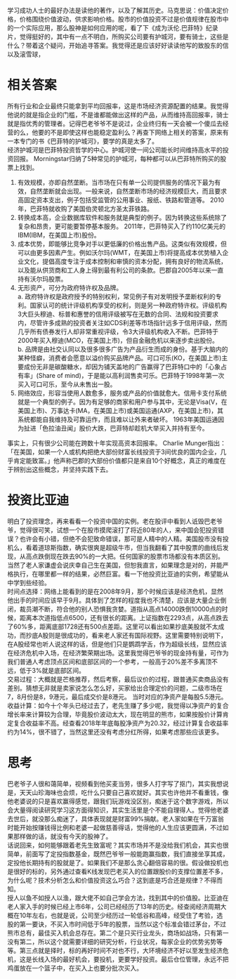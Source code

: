 ﻿---
categories: [投资之路]
tags: [A股投资, 价值投资, 护城河]
---
学习成功人士的最好办法是读他的著作，以及了解其历史。马克思说：价值决定价格，价格围绕价值波动，供求影响价格。股市的价值投资不过是价值规律在股市中的一个实际应用，那么股神是如何应用的呢，看了下《成为沃伦.巴菲特》纪录片，觉得挺好的，其中有一点不明白，所购买公司要有护城河，要有骑士，这些是什么？带着这个疑问，开始追寻答案。我觉得还是应该好好读读他写的致股东的信以及滚雪球，  
# 相关答案
所有行业和企业最终只能拿到平均回报率，这是市场经济资源配置的结果。我觉得他说的就是指企业的门槛，不是谁都能做出这样的产品，从而维持高回报率，骑士就是指优秀的管理者。记得巴老爷爷不是说过，企业终归有一天会被一个傻瓜去经营的么，他要的不是即使这样也能稳定盈利么？再查下网络上相关的答案，原来有一本专门的书《巴菲特的护城河》，要学的真是太多了。  
经济护城河是巴菲特投资哲学的中心。护城河使一间公司能长时间维持高水平的投资回报。 Morningstar归纳了5种常见的护城河，每种都可以从巴菲特所购买的股票上找到。
1. 有效规模，亦即自然垄断。当市场在只有单一公司提供服务的情况下最为有效，自然垄断就会出现。一般来说，自然垄断市场的经济规模巨大，而且要求高固定资本支出，例子包括受监管的公用事业、报纸、铁路和管道等。 2010年，巴菲特就收购了美国伯灵顿北方圣太菲铁路。
2. 转换成本高，企业数据库软件和服务就是典型的例子。因为转换这些系统除了复杂和昂贵，更可能要暂停基本服务。 2011年，巴菲特买入了约110亿美元的IBM(IBM，在美国上市)股份。
3. 成本优势，即能够比竞争对手以更低廉的价格出售产品。这类似有效规模，但可以由更多因素产生。例如沃尔玛(WMT，在美国上市)将提高成本优势植入企业文化，提倡高度专注于成本控制和审慎的资本分配，拥有良好的物流系统，以及能从供货商和工人身上得到最有利公司的条款。巴郡自2005年以来一直持有沃尔玛股票。
4. 无形资产，可分为政府特许权及品牌。  
a. 政府特许权是政府授予的特别权利，常见例子有对发明授予垄断权利的专利。国家认可的统计评级机构享受的权利，则是另一种政府特许权。评级机构3大巨头穆迪、标普和惠誉的信用评级被写在无数的合同、法规和投资要求内，尽管许多成熟的投资者关注如CDS利差等市场指针远多于信用评级，然而几乎所有债券发行人却非常重视评级，令3大评级机构收入不断。巴菲特于2000年买入穆迪(MCO，在美国上市)，但自金融危机以来逐步卖出股份。  
b. 品牌是由社交认同以及很多很多广告为产品衍生而成的身份。基于大脑内的某种怪癖，消费者会愿意以溢价购买品牌产品。可口可乐(KO，在美国上市)主要成份无非是碳酸糖水，却因为铺天盖地的广告赢得了巴菲特口中的「心象占有率」(Share of mind)，于是能以高利润售卖可乐。巴菲特于1998年第一次买入可口可乐，至今从未售出一股。  
5. 网络效应，形容当使用人数愈多，服务或产品的价值就愈大。信用卡支付系统就是一个典型的例子。因为有足够的商家和用户参与其中，无论是Visa(V，在美国上市)、万事达卡(MA，在美国上市)或美国运通(AXP，在美国上市)，其系统都能自我维持及可靠运作，而且难以让外来者破坏。 1963年美国运通因为扯进「色拉油丑闻」股价大跌，巴菲特却趁机大举买入并持有至今。  

  事实上，只有很少公司能在跨数十年实现高资本回报率。 Charlie Munger指出：「在美国，如果一个人或机构把绝大部份财富长线投资于3间优良的国内企业，几乎肯定能致富。」他声称巴郡的大部份价值都只是来自10个好概念，真正的难度在于辨别出这些概念，并坚持实践下去。
# 投资比亚迪
明白了投资理念，再来看看一个投资中国的实例。老在股评中看到人诋毁巴老爷爷，觉得很可笑，试想一个在股市摸爬滚打了将近80年的人，来中国会犯投资错误？也许会有小错，但绝不会犯致命错误，那可是人精中的人精。美国股市没有投机么，看着道琼斯指数，确实很爽是超级牛市，但当我翻看了其中股票的曲线后发现，从高点跌倒现在跌去90%的一大把。任何国家的股票市场都没有本质区别。当然了老人家谦虚会说庆幸自己生在美国，但恕我直言，如果理念是对的，并能严格执行，在哪里都一样的结果，必然巨富。看一下他投资比亚迪的实例，希望能从中学到些经验。  
时间点选择：网络上能看到的是在2008年9月，那个时候应该是经济危机，显然他出手的时间应该早于9月。具体到了怎样的程度我也不清楚，应该是大量企业倒闭，裁员潮不断，符合他的别人恐惧我贪婪。道指从高点14000跌倒10000点的时候，距离本次道指低点6500，还有很长的距离。上证指数在2293点，从高点跌去了60%多，距离底部1728还有500点差距。这里可以看出如果抄底美股就不太成功，而抄底A股则是很成功的，看来老人家还有国际视野。这里需要特别说明下，在A股经常也听人说这样的话，但是他们只是鹦鹉学舌，作为超级长线，显然应该在经济危机中入场，在经济繁荣期出场。这里我觉得巴爷爷的现金持有量，可作为我们普通人考虑顶点区间和底部区间的一个参考，一般高于20%差不多离顶不远，低于3%就是底部区间。  
交易过程：大概就是芒格推荐，然后考察，最后议价的过程，跟普通买卖商品没有差别。猜想无非就是卖家说怎么怎么好，买家给出合理定价的问题，二级市场在7，8月份是8，9港元，最后成交价是8港元。 当时对应的净资产是每股5.5港元。 
收益计算：如今十个年头已经过去了，老先生赚了多少呢，我觉得以净资产的复合增长率来计算较为合理，毕竟股价波动太大，现在明显的熊市，如果按股价计算肯定复合收益率不高。经查看2018年年底每股净资产为20.32，经过计算复合收益率约为14%，很不错了，当然这里还没有考虑分红所得，如果考虑那些应该更多。
# 思考
巴老爷子人很和蔼简单，视频看到他买麦当劳，很多人打字写了抠门，其实我想说是，天天山珍海味也会烦，吃什么只要自己喜欢就好。其实也许他并不看重钱，像他老婆说的只是喜欢赢得感觉，跟我们玩游戏没区别，痴迷于这个数字游戏，所以会大量得阅读研究学习这方面得知识，其实生活里是个不能自理得人。觉得他老婆去世后，就没那么痴迷了，具体表现就是财富99%捐献。老人家如果在千万富翁时能开始按赚钱得比例和老婆一起做慈善得话，觉得他的人生应该更圆满，不过如果那样做的话，就没有今天的股神了。  
话说回来，如何能够跟着老先生致富呢？其实市场并不是没给我们机会，其实也很简单，前面写了定投指数基金，既然巴爷爷一般能跑赢指数，我们直接坐享其成，定投他长期持有的股就是了。如果我们不是那么贪心翻倍容易的很。假设做投机也是很好的标的，另外通过查看K线发现巴老买入的位置跟股价的支撑位置差不多，为什么呢？技术分析怎么和价值投资这么巧合？这到底是巧合还是规律？不得而知。  
授人以鱼不如授人以渔，跟大佬不如自己学会方法，找到其中的价值股。比亚迪在老人家入手的时候已经上市6年，公司已经经历了13年的历史。经查阅经济周期大概在10年左右，也就是说，公司至少经历过一轮低谷和高峰，经受住了考验，选股的第一要诀，不买入市时间低于5年的股票，当然以这个标准会错过茅台，不过熊市总有，最佳买入机会总存在。第二个是只买行业龙头，商场如战场，只有第一没有第二，所以这个就需要详细的研究分析，行业状况，每家企业的优势劣势等等。第三点就是择时，标的再好时间不对也不行，大环境经济不好以至发生经济危机，这是长线入场的最好机会，要投机，更要学好投资。最后仓位管理，永远不把鸡蛋放在一个篮子中，在买入上也要分批次买入。